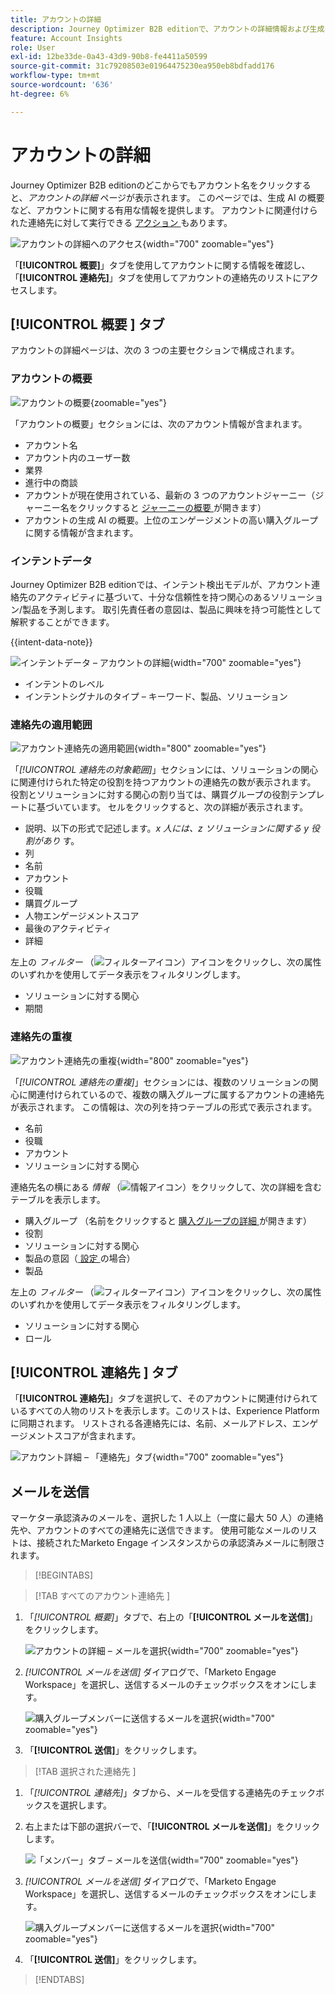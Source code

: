 ```yaml
---
title: アカウントの詳細
description: Journey Optimizer B2B editionで、アカウントの詳細情報および生成 AI の概要へのアクセスについて説明します。
feature: Account Insights
role: User
exl-id: 12be33de-0a43-43d9-90b8-fe4411a50599
source-git-commit: 31c79208503e01964475230ea950eb8bdfadd176
workflow-type: tm+mt
source-wordcount: '636'
ht-degree: 6%

---
```


# アカウントの詳細

Journey Optimizer B2B editionのどこからでもアカウント名をクリックすると、_アカウントの詳細_ ページが表示されます。 このページでは、生成 AI の概要など、アカウントに関する有用な情報を提供します。 アカウントに関連付けられた連絡先に対して実行できる [ アクション ](#account-actions) もあります。

![ アカウントの詳細へのアクセス ](./assets/account-details.png){width="700" zoomable="yes"}

「**[!UICONTROL 概要]**」タブを使用してアカウントに関する情報を確認し、「**[!UICONTROL 連絡先]**」タブを使用してアカウントの連絡先のリストにアクセスします。

## [!UICONTROL  概要 ] タブ

アカウントの詳細ページは、次の 3 つの主要セクションで構成されます。

### アカウントの概要

![ アカウントの概要 ](./assets/details-page-account-overview.png){zoomable="yes"}

「アカウントの概要」セクションには、次のアカウント情報が含まれます。

* アカウント名
* アカウント内のユーザー数
* 業界
* 進行中の商談
* アカウントが現在使用されている、最新の 3 つのアカウントジャーニー（ジャーニー名をクリックすると [ ジャーニーの概要 ](../journeys/journey-overview.md) が開きます）
* アカウントの生成 AI の概要。上位のエンゲージメントの高い購入グループに関する情報が含まれます。

### インテントデータ

Journey Optimizer B2B editionでは、インテント検出モデルが、アカウント連絡先のアクティビティに基づいて、十分な信頼性を持つ関心のあるソリューション/製品を予測します。 取引先責任者の意図は、製品に興味を持つ可能性として解釈することができます。

{{intent-data-note}}

![ インテントデータ – アカウントの詳細 ](./assets/intent-data-panel.png){width="700" zoomable="yes"}

* インテントのレベル
* インテントシグナルのタイプ – キーワード、製品、ソリューション


### 連絡先の適用範囲

![ アカウント連絡先の適用範囲 ](./assets/details-page-contact-coverage.png){width="800" zoomable="yes"}

「_[!UICONTROL 連絡先の対象範囲]_」セクションには、ソリューションの関心に関連付けられた特定の役割を持つアカウントの連絡先の数が表示されます。 役割とソリューションに対する関心の割り当ては、購買グループの役割テンプレートに基づいています。 セルをクリックすると、次の詳細が表示されます。

* 説明、以下の形式で記述します。_x 人には、z ソリューションに関する y 役割があり_ す。
* 列
* 名前
* アカウント
* 役職
* 購買グループ
* 人物エンゲージメントスコア
* 最後のアクティビティ
* 詳細

左上の _フィルター_ （![ フィルターアイコン ](../assets/do-not-localize/icon-filter.svg)）アイコンをクリックし、次の属性のいずれかを使用してデータ表示をフィルタリングします。

* ソリューションに対する関心
* 期間

### 連絡先の重複

![ アカウント連絡先の重複 ](./assets/details-page-contact-overlap.png){width="800" zoomable="yes"}

「_[!UICONTROL 連絡先の重複]_」セクションには、複数のソリューションの関心に関連付けられているので、複数の購入グループに属するアカウントの連絡先が表示されます。 この情報は、次の列を持つテーブルの形式で表示されます。

* 名前
* 役職
* アカウント
* ソリューションに対する関心

連絡先名の横にある _情報_ （![ 情報アイコン ](../assets/do-not-localize/icon-info.svg)）をクリックして、次の詳細を含むテーブルを表示します。

* 購入グループ （名前をクリックすると [ 購入グループの詳細 ](../buying-groups/buying-group-details.md) が開きます）
* 役割
* ソリューションに対する関心
* 製品の意図（[ 設定 ](../admin/intent-data.md) の場合）
* 製品

左上の _フィルター_ （![ フィルターアイコン ](../assets/do-not-localize/icon-filter.svg)）アイコンをクリックし、次の属性のいずれかを使用してデータ表示をフィルタリングします。

* ソリューションに対する関心
* ロール

## [!UICONTROL  連絡先 ] タブ

「**[!UICONTROL 連絡先]**」タブを選択して、そのアカウントに関連付けられているすべての人物のリストを表示します。このリストは、Experience Platformに同期されます。 リストされる各連絡先には、名前、メールアドレス、エンゲージメントスコアが含まれます。

![ アカウント詳細 – 「連絡先」タブ ](./assets/account-details-contacts-tab.png){width="700" zoomable="yes"}

## メールを送信

マーケター承認済みのメールを、選択した 1 人以上（一度に最大 50 人）の連絡先や、アカウントのすべての連絡先に送信できます。 使用可能なメールのリストは、接続されたMarketo Engage インスタンスからの承認済みメールに制限されます。

>[!BEGINTABS]

>[!TAB  すべてのアカウント連絡先 ]

1. 「_[!UICONTROL 概要]_」タブで、右上の「**[!UICONTROL メールを送信]**」をクリックします。

   ![ アカウントの詳細 – メールを選択 ](../accounts/assets/account-details-send-email.png){width="700" zoomable="yes"}

1. _[!UICONTROL メールを送信]_ ダイアログで、「Marketo Engage Workspace」を選択し、送信するメールのチェックボックスをオンにします。

   ![ 購入グループメンバーに送信するメールを選択 ](../accounts/assets/account-details-send-email-dialog.png){width="700" zoomable="yes"}

1. 「**[!UICONTROL 送信]**」をクリックします。

>[!TAB  選択された連絡先 ]

1. 「_[!UICONTROL 連絡先]_」タブから、メールを受信する連絡先のチェックボックスを選択します。

1. 右上または下部の選択バーで、「**[!UICONTROL メールを送信]**」をクリックします。

   ![ 「メンバー」タブ – メールを送信 ](../accounts/assets/account-details-send-email-selections.png){width="700" zoomable="yes"}

1. _[!UICONTROL メールを送信]_ ダイアログで、「Marketo Engage Workspace」を選択し、送信するメールのチェックボックスをオンにします。

   ![ 購入グループメンバーに送信するメールを選択 ](../accounts/assets/account-details-send-email-dialog.png){width="700" zoomable="yes"}

1. 「**[!UICONTROL 送信]**」をクリックします。

>[!ENDTABS]
